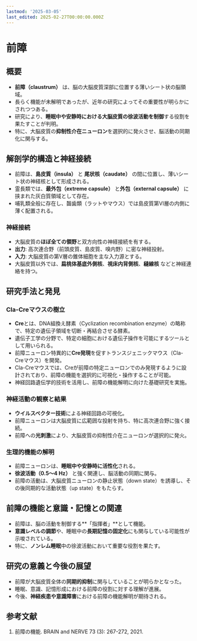 ```yaml
---
lastmod: '2025-03-05'
last_edited: 2025-02-27T00:00:00.000Z
---
```


# 前障

## 概要
- **前障（claustrum）** は、脳の大脳皮質深部に位置する薄いシート状の脳領域。
- 長らく機能が未解明であったが、近年の研究によってその重要性が明らかにされつつある。
- 研究により、**睡眠中や安静時における大脳皮質の徐波活動を制御**する役割を果たすことが判明。
- 特に、大脳皮質の**抑制性介在ニューロン**を選択的に発火させ、脳活動の同期化に関与する。

## 解剖学的構造と神経接続

- 前障は、**島皮質（insula）** と **尾状核（caudate）** の間に位置し、薄いシート状の神経核として形成される。
- 霊長類では、**最外包（extreme capsule）** と**外包（external capsule）** に挟まれた灰白質領域として存在。
- 哺乳類全般に存在し、齧歯類（ラットやマウス）では島皮質第VI層の内側に薄く配置される。

### 神経接続
- 大脳皮質の**ほぼ全ての領野**と双方向性の神経接続を有する。
- **出力**: 高次連合野（前頭皮質、島皮質、嗅内野）に密な神経投射。
- **入力**: 大脳皮質の第V層の錐体細胞を主な入力源とする。
- 大脳皮質以外では、**扁桃体基底外側核**、**視床内背側核**、**縫線核** などと神経連絡を持つ。

## 研究手法と発見
### Cla-Creマウスの樹立
- **Cre**とは、DNA組換え酵素（Cyclization recombination enzyme）の略称で、特定の遺伝子領域を切断・再結合させる酵素。
- 遺伝子工学の分野で、特定の細胞における遺伝子操作を可能にするツールとして用いられる。
- 前障ニューロン特異的に**Cre発現**を促すトランスジェニックマウス（Cla-Creマウス）を開発。
- Cla-Creマウスでは、Creが前障の特定ニューロンでのみ発現するように設計されており、前障の機能を選択的に可視化・操作することが可能。
- 神経回路遺伝学的技術を活用し、前障の機能解明に向けた基礎研究を実施。

### 神経活動の観察と結果
- **ウイルスベクター技術**による神経回路の可視化。
- 前障ニューロンは大脳皮質に広範囲な投射を持ち、特に高次連合野に強く接続。
- 前障への**光刺激**により、大脳皮質の抑制性介在ニューロンが選択的に発火。

### 生理的機能の解明

- 前障ニューロンは、**睡眠中や安静時に活性化**される。
- **徐波活動（0.5〜4 Hz）** と強く関連し、脳活動の同期に関与。
- 前障の活動は、大脳皮質ニューロンの静止状態（down state）を誘導し、その後同期的な活動状態（up state）をもたらす。

## 前障の機能と意識・記憶との関連
- 前障は、脳の活動を制御する**「指揮者」**として機能。
- **意識レベルの調節**や、睡眠中の**長期記憶の固定化**にも関与している可能性が示唆されている。
- 特に、**ノンレム睡眠**中の徐波活動において重要な役割を果たす。

## 研究の意義と今後の展望
- 前障が大脳皮質全体の**同期的抑制**に関与していることが明らかとなった。
- 睡眠、意識、記憶形成における前障の役割に対する理解が進展。
- 今後、**神経疾患や意識障害**における前障の機能解明が期待される。

## 参考文献
1. 前障の機能. BRAIN and NERVE 73 (3): 267-272, 2021.

